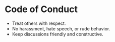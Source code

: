 # Code of Conduct

- Treat others with respect.
- No harassment, hate speech, or rude behavior.
- Keep discussions friendly and constructive.